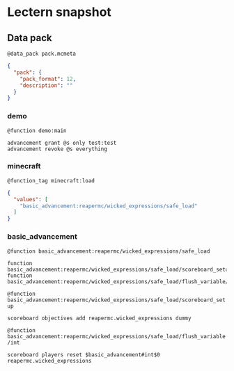 # Lectern snapshot

## Data pack

`@data_pack pack.mcmeta`

```json
{
  "pack": {
    "pack_format": 12,
    "description": ""
  }
}
```

### demo

`@function demo:main`

```mcfunction
advancement grant @s only test:test
advancement revoke @s everything
```

### minecraft

`@function_tag minecraft:load`

```json
{
  "values": [
    "basic_advancement:reapermc/wicked_expressions/safe_load"
  ]
}
```

### basic_advancement

`@function basic_advancement:reapermc/wicked_expressions/safe_load`

```mcfunction
function basic_advancement:reapermc/wicked_expressions/safe_load/scoreboard_setup
function basic_advancement:reapermc/wicked_expressions/safe_load/flush_variable/int
```

`@function basic_advancement:reapermc/wicked_expressions/safe_load/scoreboard_setup`

```mcfunction
scoreboard objectives add reapermc.wicked_expressions dummy
```

`@function basic_advancement:reapermc/wicked_expressions/safe_load/flush_variable/int`

```mcfunction
scoreboard players reset $basic_advancement#int$0 reapermc.wicked_expressions
```
